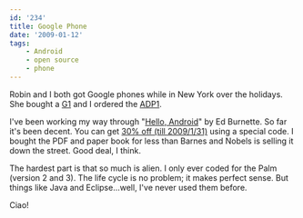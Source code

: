 ```yaml
---
id: '234'
title: Google Phone
date: '2009-01-12'
tags:
    - Android
    - open source
    - phone
---
```


Robin and I both got Google phones while in New York over the holidays. She
bought a [G1](http://www.t-mobileg1.com/) and I ordered the
[ADP1](http://code.google.com/android/dev-devices.html).

I've been working my way through
"[Hello, Android](http://www.pragprog.com/titles/eband/hello-android)" by Ed
Burnette. So far it's been decent. You can get
[30% off (till 2009/1/31)](http://blogs.zdnet.com/Burnette/?p=704) using a
special code. I bought the PDF and paper book for less than Barnes and Nobels
is selling it down the street. Good deal, I think.

<!-- more -->

The hardest part is that so much is alien. I only ever coded for the Palm
(version 2 and 3). The life cycle is no problem; it makes perfect sense. But
things like Java and Eclipse...well, I've never used them before.

Ciao!

